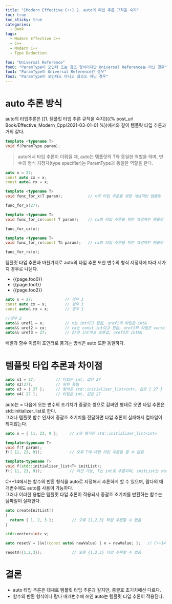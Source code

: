 ```yaml
---
title: "[Modern Effective C++] 2. auto의 타입 추론 규칙을 숙지"
toc: true
toc_sticky: true
categories:
  - Book
tags:
  - Modern Effective C++
  - C++
  - Modern C++
  - Type Deduction

foo: "Universal Reference"
foo0: "ParamType이 포인터 또는 참조 형식이지만 Universal Reference는 아닌 경우"
foo1: "ParamType이 Universal Reference인 경우"
foo2: "ParamType이 포인터도 아니고 참조도 아닌 경우"
---
```


# auto 추론 방식

auto의 타입추론은 [[1. 템플릿 타입 추론 규칙을 숙지]]({% post_url Book/Effective_Modern_Cpp/2021-03-01-01 %})에서와 같이 템플릿 타입 추론과 거의 같다.

```cpp
template <typename T>
void f(ParamType param);
```

> auto에서 타입 추론이 이뤄질 때, auto는 템플릿의 T와 동일한 역할을 하며, 변수의 형식 지정자(type specifier)는 ParamType과 동일한 역할을 한다.

```cpp
auto x = 27;
const auto cx = x;
const auto& rx = x;

template <typename T>
void func_for_x(T param);           // x의 타입 추론을 위한 개념적인 템플릿

func_for_x(27);

template <typename T>
void func_for_cx(const T param);    // cx의 타입 추론을 위한 개념적인 템플릿

func_for_cx(x);

template <typename T>
void func_for_rx(const T& param);   // rx의 타입 추론을 위한 개념적인 템플릿

func_for_rx(x);
```

템플릿 타입 추론과 마찬가지로 auto의 타입 추론 또한 변수의 형식 지정자에 따라 세가지 경우로 나뉜다.

- {{page.foo0}}
- {{page.foo1}}
- {{page.foo2}}

```cpp
auto x = 27;              // 경우 3
const auto cx = x;        // 경우 3
const auto& rx = x;       // 경우 1

//경우 2
auto&& uref1 = x;         // x는 int이고 왼값, uref1의 타입은 int&
auto&& uref2 = cx;        // cx는 const int이고 왼값, uref1의 타입은 const int&
auto&& uref3 = 27;        // 27은 int이고 오른값, uref3은 int&&
```

배열과 함수 이름이 포인터로 붕괴는 방식은 auto 또한 동일하다.

# 템플릿 타입 추론과 차이점

```cpp
auto x1 = 27;         // 타입은 int, 값은 27
auto x2(27);          // 위와 동일
auto x3 = { 27 };     // 형식은 std::initializer_list<int>, 값은 { 27 }
auto x4{ 27 };        // 타입은 int, 값은 27
```

auto는 = 다음에 오는 변수의 초기치가 중괄호 쌍으로 감싸인 형태로 오면 타입 추론은 std::initializer_list로 한다.  
그러나 템플릿 함수 인자에 중괄호 초기치를 전달하면 타입 추론이 실패해서 컴파일이 되지않는다.

```cpp
auto x = { 11, 23, 9 };     // x의 형식은 std::initializer_list<int>

template<typename T>
void f(T param);
f({ 11, 23, 9});            // 오류 T에 대한 타입 추론을 할 수 없음

template<typename T>
void f(std::initializer_list<T> initList);
f({ 11, 23, 9});            // 이건 가능, T는 int로 추론되며, initList는 std::initializer_list<int>로 추론
```

C++14에서는 함수의 반환 형식을 auto로 지정해서 추론하게 할 수 있으며, 람다의 매개변수에도 auto를 사용이 가능하다.  
그러나 이러한 용법은 템플릿 타입 추론이 적용되서 중괄호 초기치를 반환하는 함수는 텀파일이 실패한다.

```cpp
auto createInitList()
{
  return { 1, 2, 3 };        // 오류 {1,2,3} 타입 추론할 수 없음
}

std::vector<int> v;

auto resetV = [&v](const auto& newValue) { v = newValue; };   // C++14

resetV({1,2,3});             // 오류 {1,2,3} 타입 추론할 수 없음
```

# 결론

- auto 타입 추론은 대체로 템플릿 타입 추론과 같지만, 중괄호 초기치에선 다르다.
- 함수의 반환 형식이나 람다 매개변수에 쓰인 auto는 템플릿 타입 추론이 적용된다.
